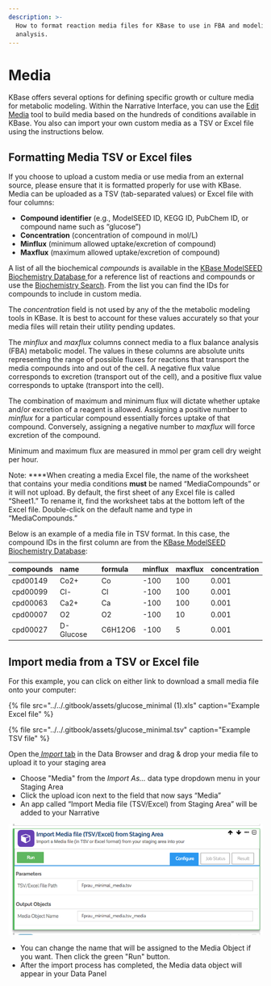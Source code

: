 ```yaml
---
description: >-
  How to format reaction media files for KBase to use in FBA and modeling
  analysis.
---
```


# Media

KBase offers several options for defining specific growth or culture media for metabolic modeling. Within the Narrative Interface, you can use the [Edit Media](https://kbase.us/applist/apps/fba_tools/edit_media/release) tool to build media based on the hundreds of conditions available in KBase. You also can import your own custom media as a TSV or Excel file using the instructions below.

## Formatting Media TSV or Excel files

If you choose to upload a custom media or use media from an external source, please ensure that it is formatted properly for use with KBase. Media can be uploaded as a TSV \(tab-separated values\) or Excel file with four columns:

* **Compound identifier** \(e.g., ModelSEED ID, KEGG ID, PubChem ID, or compound name such as “glucose”\)
* **Concentration** \(concentration of compound in mol/L\)
* **Minflux** \(minimum allowed uptake/excretion of compound\)
* **Maxflux** \(maximum allowed uptake/excretion of compound\)

A list of all the biochemical _compounds_ is available in the [KBase ModelSEED Biochemistry Database ](https://github.com/ModelSEED/ModelSEEDDatabase/tree/v1.0/Biochemistry)for a reference list of reactions and compounds or use the [Biochemistry Search](https://narrative.kbase.us/#biochem-search). From the list you can find the IDs for compounds to include in custom media.

The _concentration_ field is not used by any of the the metabolic modeling tools in KBase. It is best to account for these values accurately so that your media files will retain their utility pending updates.

The _minflux_ and _maxflux_ columns connect media to a flux balance analysis \(FBA\) metabolic model. The values in these columns are absolute units representing the range of possible fluxes for reactions that transport the media compounds into and out of the cell. A negative flux value corresponds to excretion \(transport out of the cell\), and a positive flux value corresponds to uptake \(transport into the cell\). 

The combination of maximum and minimum flux will dictate whether uptake and/or excretion of a reagent is allowed. Assigning a positive number to _minflux_ for a particular compound essentially forces uptake of that compound. Conversely, assigning a negative number to _maxflux_ will force excretion of the compound.

Minimum and maximum flux are measured in mmol per gram cell dry weight per hour.

Note: ****When creating a media Excel file, the name of the worksheet that contains your media conditions **must** be named “MediaCompounds” or it will not upload. By default, the first sheet of any Excel file is called “Sheet1.” To rename it, find the worksheet tabs at the bottom left of the Excel file. Double-click on the default name and type in “MediaCompounds.”

Below is an example of a media file in TSV format. In this case, the compound IDs in the first column are from the [KBase ModelSEED Biochemistry Database](https://github.com/ModelSEED/ModelSEEDDatabase/tree/v1.0/Biochemistry):

| compounds | name | formula | minflux | maxflux | concentration |
| :--- | :--- | :--- | :--- | :--- | :--- |
| cpd00149 | Co2+ | Co | -100 | 100 | 0.001 |
| cpd00099 | Cl- | Cl | -100 | 100 | 0.001 |
| cpd00063 | Ca2+ | Ca | -100 | 100 | 0.001 |
| cpd00007 | O2 | O2 | -100 | 10 | 0.001 |
| cpd00027 | D-Glucose | C6H12O6 | -100 | 5 | 0.001 |

## Import media from a TSV or Excel file

For this example, you can click on either link to download a small media file onto your computer:

{% file src="../../.gitbook/assets/glucose\_minimal \(1\).xls" caption="Example Excel file" %}

{% file src="../../.gitbook/assets/glucose\_minimal.tsv" caption="Example TSV file" %}

Open the[ _Import_ tab](../../getting-started/narrative/add-data.md#uploading-data-from-external-sources) in the Data Browser and drag & drop your media file to upload it to your staging area

* Choose "Media" from the _Import As..._ data type dropdown menu in your Staging Area
* Click the upload icon next to the field that now says “Media”
* An app called “Import Media file \(TSV/Excel\) from Staging Area” will be added to your Narrative

![](../../.gitbook/assets/importmediafilefromstaging_run%20%281%29.png)

* You can change the name that will be assigned to the Media Object if you want. Then click the green "Run" button.
* After the import process has completed, the Media data object will appear in your Data Panel

## 

